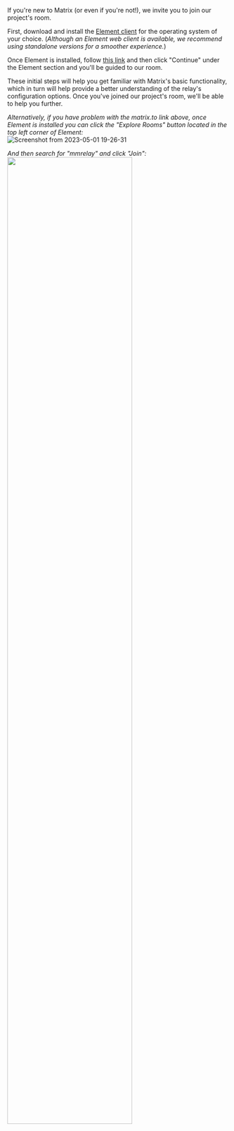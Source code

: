 If you're new to Matrix (or even if you're not!), we invite you to join our project's room.

First, download and install the [Element client](https://element.io/download) for the operating system of your choice.
(_Although an Element web client is available, we recommend using standalone versions for a smoother experience._)

Once Element is installed, follow [this link](https://matrix.to/#/#mmrelay:matrix.org) and then click "Continue" under the Element section and you'll be guided to our room.

These initial steps will help you get familiar with Matrix's basic functionality, which in turn will help provide a better understanding of the relay's configuration options. Once you've joined our project's room, we'll be able to help you further.<p><p>

_Alternatively, if you have problem with the matrix.to link above, once Element is installed you can click the "Explore Rooms" button located in the top left corner of Element:_<br>
![Screenshot from 2023-05-01 19-26-31](https://user-images.githubusercontent.com/17190268/235589029-f99673cf-3ee6-4f10-bc43-f27431259171.png)


_And then search for "mmrelay" and click "Join":_<br>
<img src="https://user-images.githubusercontent.com/17190268/235554430-54d4db48-3352-4355-abae-da13140b9ed9.png" width=75% height=75%>